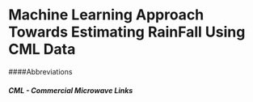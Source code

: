 # Machine Learning Approach Towards Estimating RainFall Using CML Data


####Abbreviations
##### CML - Commercial Microwave Links
